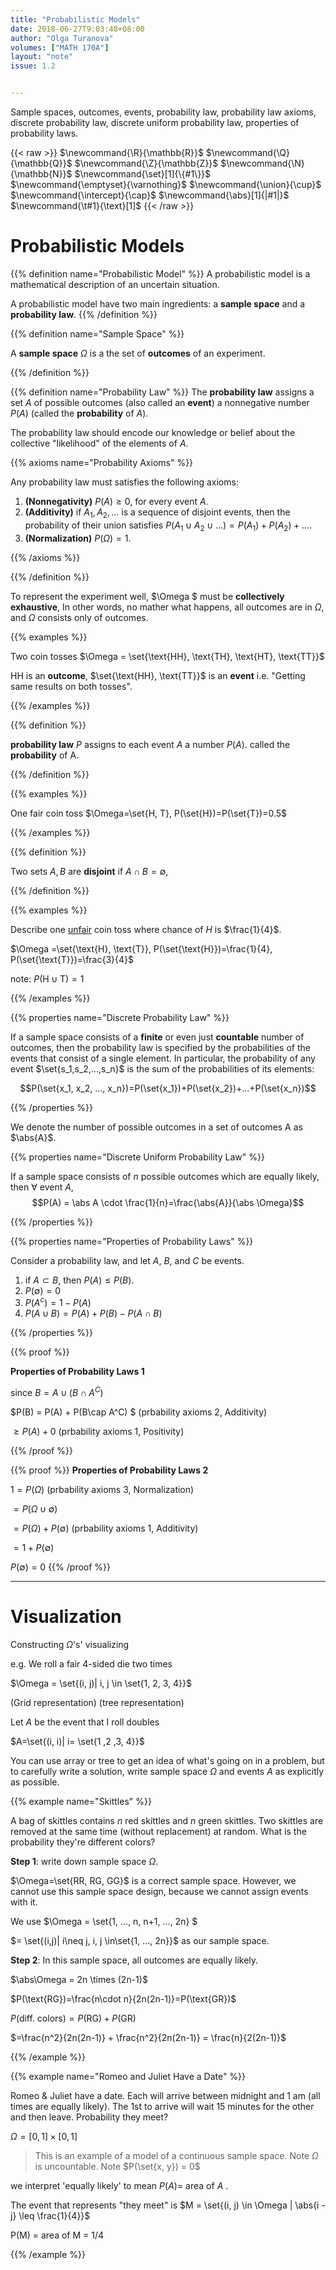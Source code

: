 ```yaml
---
title: "Probabilistic Models"
date: 2018-06-27T9:03:48+08:00
author: "Olga Turanova"
volumes: ["MATH 170A"]
layout: "note"
issue: 1.2


---
```


Sample spaces, outcomes, events, probability law, probability law axioms, discrete probability law, discrete uniform probability law, properties of probability laws.

<!--more-->

<div class="latex-macros">
  {{< raw >}}
    $\newcommand{\R}{\mathbb{R}}$
    $\newcommand{\Q}{\mathbb{Q}}$
    $\newcommand{\Z}{\mathbb{Z}}$
    $\newcommand{\N}{\mathbb{N}}$
    $\newcommand{\set}[1]{\{#1\}}$
    $\newcommand{\emptyset}{\varnothing}$
    $\newcommand{\union}{\cup}$  
    $\newcommand{\intercept}{\cap}$  
    $\newcommand{\abs}[1]{|#1|}$  
    $\newcommand{\t#1}{\text}[1]$  
  {{< /raw >}}
</div>

# Probabilistic Models

{{% definition name="Probabilistic Model" %}} 
A probabilistic model is a mathematical description of an uncertain situation.

A probabilistic model have two main ingredients: a **sample space** and a **probability law**.
{{% /definition %}}

{{% definition name="Sample Space" %}}

A **sample space** $\Omega$ is a the set of **outcomes** of an experiment.

{{% /definition %}}

{{% definition name="Probability Law" %}} 
The **probability law** assigns a set $A$ of possible outcomes (also called an **event**) a nonnegative number $P(A)$ (called the **probability** of $A$).

The probability law should encode our knowledge or belief about the collective "likelihood" of the elements of $A$.

{{% axioms name="Probability Axioms" %}}

Any probability law must satisfies the following axioms:

1. **(Nonnegativity)** $P(A)\geq 0$, for every event $A$.
2. **(Additivity)** if $A_1,A_2,...$ is a sequence of disjoint events, then the probability of their union satisfies $P(A_1\cup A_2 \cup ...)=P(A_1) + P(A_2)+...$.
3. **(Normalization)** $P(\Omega)=1$.

{{% /axioms %}}

{{% /definition %}}

To represent the experiment well, $\Omega $ must be **collectively exhaustive**, In other words, no mather what happens, all outcomes are in $\Omega$, and $\Omega$ consists only of outcomes.



{{% examples %}}

Two coin tosses $\Omega = \set{\text{HH}, \text{TH}, \text{HT}, \text{TT}}$

$\text{HH}$ is an **outcome**, $\set{\text{HH}, \text{TT}}$ is an **event** i.e. "Getting same results on both tosses".


{{% /examples %}}

{{% definition %}}

**probability law** $P$ assigns to each event $A$ a number $P(A)$. called the **probability** of A.

{{% /definition %}}


{{% examples %}}

One fair coin toss $\Omega=\set{H, T}, P(\set{H})=P(\set{T})=0.5$	

{{% /examples %}}

{{% definition %}}

Two sets $A,B$ are **disjoint** if $A\cap B=\emptyset$,

{{% /definition %}}

{{% examples %}}

Describe one <u>unfair</u> coin toss where chance of $H$ is $\frac{1}{4}$.

$\Omega =\set{\text{H}, \text{T}}, P(\set{\text{H}})=\frac{1}{4}, P(\set{\text{T}})=\frac{3}{4}$

note: $P(\text{H}\cup\text{T}) = 1$

{{% /examples %}}

{{% properties name="Discrete Probability Law" %}}

If a sample space consists of a **finite** or even just **countable** number of outcomes, then the probability law is specified by the probabilities of the events that consist of a single element. In particular, the probability of any event $\set{s_1,s_2,...,s_n}$ is the sum of the probabilities of its elements:

$$P(\set{x_1, x_2, ..., x_n})=P(\set{x_1})+P(\set{x_2})+...+P(\set{x_n})$$

{{% /properties %}}

We denote the number of possible outcomes in a set of outcomes A as $\abs{A}$.

{{% properties name="Discrete Uniform Probability Law" %}}

If a sample space consists of $n$ possible outcomes which are equally likely, then $\forall$ event $A$, $$P(A) = \abs A \cdot \frac{1}{n}=\frac{\abs{A}}{\abs \Omega}$$

{{% /properties %}}

{{% properties name="Properties of Probability Laws" %}}

Consider a probability law, and let $A$, $B$, and $C$ be events.

1. if $A \subset B$, then $P(A) \leq P(B)$.
2. $P(\emptyset)=0$ 
3. $P(A^c) = 1 - P(A)$
4. $P(A\cup B) = P(A) + P(B) - P(A\cap B)$

{{% /properties %}}


{{% proof %}}

**Properties of Probability Laws 1**

since $B=A\cup(B\cap A^C)$

$P(B) = P(A) + P(B\cap A^C) $ (prbability axioms 2, Additivity)

$\geq P(A) + 0$ (prbability axioms 1, Positivity)


{{% /proof %}}

{{% proof %}}
**Properties of Probability Laws 2**

$1 = P(\Omega)$     (prbability axioms 3, Normalization)

$=P(\Omega \cup \emptyset)$

$= P(\Omega) + P(\emptyset)$     (prbability axioms 1, Additivity)

$= 1 + P(\emptyset)$

$P(\emptyset) = 0$
{{% /proof %}}

<hr>

# Visualization

Constructing $\Omega$'s' visualizing

e.g. We roll a fair 4-sided die two times

$\Omega = \set{(i, j)| i, j \in \set{1, 2, 3, 4}}$

(Grid representation) (tree representation)

Let $A$ be the event that I roll doubles

$A=\set{(i, i)| i= \set{1 ,2 ,3, 4}}$



You can use array or tree to get an idea of what's going on in a problem, but  to carefully write a solution, write sample space $\Omega$ and events $A$ as explicitly as possible.


{{% example name="Skittles" %}}

A bag of skittles contains $n$ red skittles and $n$ green skittles. Two skittles are removed at the same time (without replacement) at random. What is the probability they're different colors?

**Step 1**: write down sample space $\Omega$.

$\Omega=\set{RR, RG, GG}$ is a correct sample space. However, we cannot use this sample space design, because we cannot assign events with it.

We use $\Omega = \set{1, ..., n, n+1, ..., 2n} $

$= \set{(i,j)| i\neq j, i, j \in\set{1, ..., 2n}}$ as our sample space. 

**Step 2**: In this sample space, all outcomes are equally likely. 

$\abs\Omega = 2n \times (2n-1)$

$P(\text{RG})=\frac{n\cdot n}{2n(2n-1)}=P(\text{GR})$

$P(\text{diff. colors})=P(\text{RG})+P(\text{GR})$

$=\frac{n^2}{2n(2n-1)} + \frac{n^2}{2n(2n-1)} = \frac{n}{2(2n-1)}$

{{% /example %}}


{{% example name="Romeo and Juliet Have a Date" %}}

Romeo & Juliet have a date. Each will arrive between midnight and 1 am (all times are equally likely). The 1st to arrive will wait 15 minutes for the other and then leave. Probability they meet?

$\Omega = [0, 1] \times [0, 1]$ 

> This is an example of a model of a continuous sample space. Note $\Omega$ is uncountable. Note $P(\set{x, y}) = 0$

we interpret 'equally likely' to mean $P(A) =$ area of $A$ .

The event that represents "they meet" is $M = \set{(i, j) \in \Omega | \abs{i - j} \leq \frac{1}{4}}$

P(M) = area of M = 1/4

{{% /example %}}
